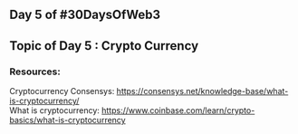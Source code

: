 ## Day 5 of #30DaysOfWeb3 

## Topic of Day 5 : Crypto Currency

### Resources:

Cryptocurrency Consensys: https://consensys.net/knowledge-base/what-is-cryptocurrency/
<br>
What is cryptocurrency: https://www.coinbase.com/learn/crypto-basics/what-is-cryptocurrency
